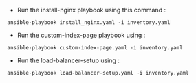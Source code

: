 - Run the install-nginx playbook using this command : 
```
ansible-playbook install_nginx.yaml -i inventory.yaml
```
- Run the custom-index-page playbook using : 
```
ansible-playbook custom-index-page.yaml -i inventory.yaml
```
- Run the load-balancer-setup using :
```
ansible-playbook load-balancer-setup.yaml -i inventory.yaml
